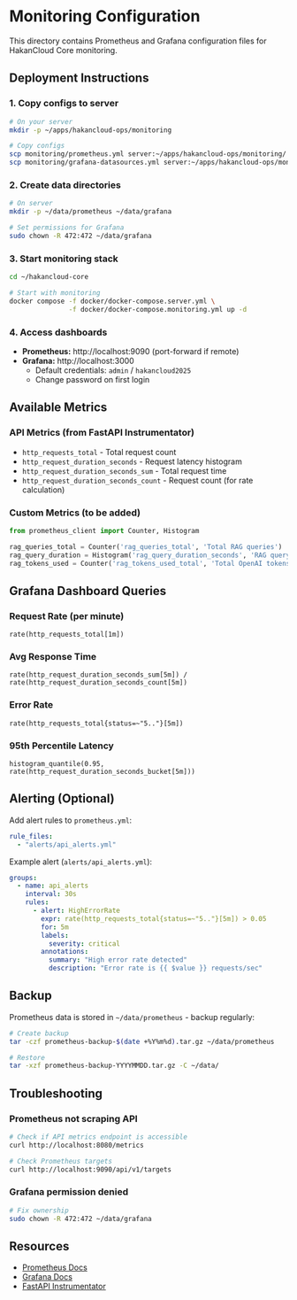 # Monitoring Configuration

This directory contains Prometheus and Grafana configuration files for HakanCloud Core monitoring.

## Deployment Instructions

### 1. Copy configs to server

```bash
# On your server
mkdir -p ~/apps/hakancloud-ops/monitoring

# Copy configs
scp monitoring/prometheus.yml server:~/apps/hakancloud-ops/monitoring/
scp monitoring/grafana-datasources.yml server:~/apps/hakancloud-ops/monitoring/
```

### 2. Create data directories

```bash
# On server
mkdir -p ~/data/prometheus ~/data/grafana

# Set permissions for Grafana
sudo chown -R 472:472 ~/data/grafana
```

### 3. Start monitoring stack

```bash
cd ~/hakancloud-core

# Start with monitoring
docker compose -f docker/docker-compose.server.yml \
               -f docker/docker-compose.monitoring.yml up -d
```

### 4. Access dashboards

- **Prometheus:** http://localhost:9090 (port-forward if remote)
- **Grafana:** http://localhost:3000
  - Default credentials: `admin` / `hakancloud2025`
  - Change password on first login

## Available Metrics

### API Metrics (from FastAPI Instrumentator)

- `http_requests_total` - Total request count
- `http_request_duration_seconds` - Request latency histogram
- `http_request_duration_seconds_sum` - Total request time
- `http_request_duration_seconds_count` - Request count (for rate calculation)

### Custom Metrics (to be added)

```python
from prometheus_client import Counter, Histogram

rag_queries_total = Counter('rag_queries_total', 'Total RAG queries')
rag_query_duration = Histogram('rag_query_duration_seconds', 'RAG query duration')
rag_tokens_used = Counter('rag_tokens_used_total', 'Total OpenAI tokens used')
```

## Grafana Dashboard Queries

### Request Rate (per minute)
```promql
rate(http_requests_total[1m])
```

### Avg Response Time
```promql
rate(http_request_duration_seconds_sum[5m]) / rate(http_request_duration_seconds_count[5m])
```

### Error Rate
```promql
rate(http_requests_total{status=~"5.."}[5m])
```

### 95th Percentile Latency
```promql
histogram_quantile(0.95, rate(http_request_duration_seconds_bucket[5m]))
```

## Alerting (Optional)

Add alert rules to `prometheus.yml`:

```yaml
rule_files:
  - "alerts/api_alerts.yml"
```

Example alert (`alerts/api_alerts.yml`):

```yaml
groups:
  - name: api_alerts
    interval: 30s
    rules:
      - alert: HighErrorRate
        expr: rate(http_requests_total{status=~"5.."}[5m]) > 0.05
        for: 5m
        labels:
          severity: critical
        annotations:
          summary: "High error rate detected"
          description: "Error rate is {{ $value }} requests/sec"
```

## Backup

Prometheus data is stored in `~/data/prometheus` - backup regularly:

```bash
# Create backup
tar -czf prometheus-backup-$(date +%Y%m%d).tar.gz ~/data/prometheus

# Restore
tar -xzf prometheus-backup-YYYYMMDD.tar.gz -C ~/data/
```

## Troubleshooting

### Prometheus not scraping API

```bash
# Check if API metrics endpoint is accessible
curl http://localhost:8080/metrics

# Check Prometheus targets
curl http://localhost:9090/api/v1/targets
```

### Grafana permission denied

```bash
# Fix ownership
sudo chown -R 472:472 ~/data/grafana
```

## Resources

- [Prometheus Docs](https://prometheus.io/docs/)
- [Grafana Docs](https://grafana.com/docs/)
- [FastAPI Instrumentator](https://github.com/trallnag/prometheus-fastapi-instrumentator)
